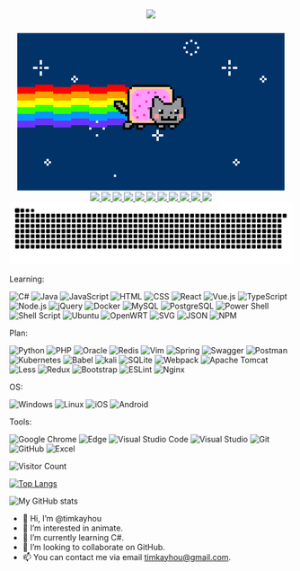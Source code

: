 <h1 align="center">
  <a href="https://timkayhou.com/">
    <img src="https://readme-typing-svg.herokuapp.com/?lines=console.log(%22Hello%2C%20world!%22);Hello,%20world!&center=true&size=24">
  </a>
</h1>

<div align="center" border-radius="100px">
  <a href="https://timkayhou.com/">
    <img src="https://raw.githubusercontent.com/timkayhou/my-pictures/main/gif/Cat-Nyan-Gif.gif"/>
  </a>
</div>

<div align="center">
  <a href="https://timkayhou.com/">
    <img src="https://img.shields.io/badge/website-blue">
  </a>
  <a href="https://twitter.com/timkayhou/">
    <img src="https://img.shields.io/badge/Twitter-blue.svg?style=flat-square&logo=twitter&logoColor=white">
  </a>
  <a href="https://www.instagram.com/expurgatorious/">
    <img src="https://img.shields.io/badge/Instagram-FF1A75.svg?style=flat-square&logo=instagram&logoColor=white">
  </a>
  <a href="https://www.facebook.com/timkayhou/">
    <img src="https://img.shields.io/badge/Facebook-blue.svg?style=flat-square&logo=facebook&logoColor=white">
  </a>
  <a href="https://www.youtube.com/channel/UCOuJYn159EsQfEduhxFzl8w">
    <img src="https://img.shields.io/badge/youtube-FF0000.svg?style=flat-square&logo=youtube&logoColor=white">
  </a>
  <a href="https://www.twitch.tv/expurgatorious/">
    <img src="https://img.shields.io/badge/Twitch-9900CC.svg?style=flat-square&logo=twitch&logoColor=white">
  </a>
  <a href="https://www.reddit.com/user/Expurgatorious/">
    <img src="https://img.shields.io/badge/Reddit-orange.svg?style=flat-square&logo=reddit&logoColor=white">
  </a>
  <a href="https://space.bilibili.com/5770923/">
    <img src="https://img.shields.io/badge/bilibili-pink.svg?style=flat-square&logo=bilibili&logoColor=white">
  </a>
  <a href="https://www.zhihu.com/people/expurgator/">
    <img src="https://img.shields.io/badge/%E7%9F%A5%E4%B9%8E-blue.svg?style=flat-square&logo=zhihu&logoColor=white">
  </a>
  <a href="https://weibo.com/725489123/">
    <img src="https://img.shields.io/badge/%E5%BE%AE%E5%8D%9A-red.svg?style=flat-square&logo=sinaweibo&logoColor=white">
  </a>
  <img src="https://visitor-badge.glitch.me/badge?page_id=timkayhou" />
</div>
  
<div align="center">
  <img src="https://raw.githubusercontent.com/timkayhou/my-pictures/0a23887762488433ef03d72e6b9db4ea23776f49/svg/grid-snake.svg" />
</div>


Learning:

![C#](https://img.shields.io/badge/C%23-%23239120.svg?style=flat-square&logo=c-sharp&logoColor=white)
![Java](https://img.shields.io/badge/-Java-white?style=flat-square&logo=java&logoColor=red)
![JavaScript](https://img.shields.io/badge/-JavaScript-black?style=flat-square&logo=javascript&logoColor=yellow)
![HTML](https://img.shields.io/badge/-HTML-E34F26?style=flat-square&logo=html5&logoColor=white)
![CSS](https://img.shields.io/badge/-CSS-1572B6?style=flat-square&logo=css3)
![React](https://img.shields.io/badge/React-black.svg?style=flat-square&logo=react&logoColor=blue)
![Vue.js](https://img.shields.io/badge/Vue.js-darkgreen.svg?style=flat-square&logo=vue.js&logoColor=white)
![TypeScript](https://img.shields.io/badge/TypeScript-%23007ACC.svg?style=flat-square&logo=typescript&logoColor=white)
![Node.js](https://img.shields.io/badge/-Node.js-c0ebd?style=flat-square&logo=Node.js)
![jQuery](https://img.shields.io/badge/jQuery-%230769AD.svg?style=style=flat-square&logo=jquery&logoColor=white)
![Docker](https://img.shields.io/badge/-Docker-lightblue?style=flat-square&logo=docker)
![MySQL](https://img.shields.io/badge/MySQL-blue.svg?style=flat-square&logo=MySQL&logoColor=white)
![PostgreSQL](https://img.shields.io/badge/PostgreSQL-6666FF.svg?style=flat-square&logo=postgresql&logoColor=white)
![Power Shell](https://img.shields.io/badge/PowerShell-blue.svg?style=flat-square&logo=powershell&logoColor=white)
![Shell Script](https://img.shields.io/badge/Shell_Script-%4285F4.svg?style=style=flat-square&logo=gnu-bash&logoColor=white)
![Ubuntu](https://img.shields.io/badge/Ubuntu-orange.svg?style=flat-square&logo=ubuntu&logoColor=white)
![OpenWRT](https://img.shields.io/badge/OpenWRT-blue.svg?style=flat-square&logo=openwrt&logoColor=white)
![SVG](https://img.shields.io/badge/SVG-orange.svg?style=flat-square&logo=svg&logoColor=white)
![JSON](https://img.shields.io/badge/JSON-black.svg?style=flat-square&logo=json&logoColor=white)
![NPM](https://img.shields.io/badge/NPM-white.svg?style=flat-square&logo=npm&logoColor=white)

Plan:

![Python](https://img.shields.io/badge/-Python-blue?style=flat-square&logo=Python&logoColor=lightyellow)
![PHP](https://img.shields.io/badge/-php-6666FF?style=flat-square&logo=php&logoColor=white)
![Oracle](https://img.shields.io/badge/Oracle-orange.svg?style=flat-square&logo=oracle&logoColor=white)
![Redis](https://img.shields.io/badge/Redis-red.svg?style=flat-square&logo=redis&logoColor=white)
![Vim](https://img.shields.io/badge/Vim-darkgreen.svg?style=flat-square&logo=vim&logoColor=white)
![Spring](https://img.shields.io/badge/Spring-green.svg?style=flat-square&logo=spring&logoColor=white)
![Swagger](https://img.shields.io/badge/Swagger-green.svg?style=flat-square&logo=swagger&logoColor=white)
![Postman](https://img.shields.io/badge/Postman-orange.svg?style=flat-square&logo=postman&logoColor=white)
![Kubernetes](https://img.shields.io/badge/Kubernetes-blue.svg?style=flat-square&logo=kubernetes&logoColor=white)
![Babel](https://img.shields.io/badge/Babel-yellow.svg?style=flat-square&logo=babel&logoColor=black)
![kali](https://img.shields.io/badge/kali-blue.svg?style=flat-square&logo=kali-linux&logoColor=white)
![SQLite](https://img.shields.io/badge/SQLite-blue.svg?style=flat-square&logo=sqlite&logoColor=white)
![Webpack](https://img.shields.io/badge/Webpack-blue.svg?style=flat-square&logo=webpack&logoColor=white)
![Apache Tomcat](https://img.shields.io/badge/Apache%20Tomcat-orange.svg?style=flat-square&logo=apachetomcat&logoColor=black)
![Less](https://img.shields.io/badge/Less-blue.svg?style=flat-square&logo=less&logoColor=black)
![Redux](https://img.shields.io/badge/Redux-blue.svg?style=flat-square&logo=redux&logoColor=white)
![Bootstrap](https://img.shields.io/badge/Bootstrap-purple.svg?style=flat-square&logo=bootstrap&logoColor=white)
![ESLint](https://img.shields.io/badge/ESLint-blue.svg?style=flat-square&logo=eslint&logoColor=white)
![Nginx](https://img.shields.io/badge/Nginx-darkgreen.svg?style=flat-square&logo=nginx&logoColor=white)

OS:

![Windows](https://img.shields.io/badge/Windows-0078D6?style=flat-square&logo=windows&logoColor=white)
![Linux](https://img.shields.io/badge/Linux-FCC624?style=style=flat-square&logo=linux&logoColor=black)
![iOS](https://img.shields.io/badge/iOS-000000?style=flat-square&logo=apple&logoColor=white)
![Android](https://img.shields.io/badge/Android-3DDC84?style=flat-square&logo=android&logoColor=white)

Tools:

![Google Chrome](https://img.shields.io/badge/Chrome-4285F4?style=flat-square&logo=GoogleChrome&logoColor=white)
![Edge](https://img.shields.io/badge/Edge-0078D7?style=flat-square&logo=Microsoft-edge&logoColor=white)
![Visual Studio Code](https://img.shields.io/badge/-Visual%20Studio%20Code-007ACC?style=flat-square&logo=Visual%20Studio%20Code&logoColor=fff)
![Visual Studio](https://img.shields.io/badge/-Visual%20Studio-purple?style=flat-square&logo=Visual%20Studio%20Code&logoColor=fff)
![Git](https://img.shields.io/badge/-Git-FCC624?style=flat-square&logo=git)
![GitHub](https://img.shields.io/badge/-GitHub-black?style=flat-square&logo=github)
![Excel](https://img.shields.io/badge/Excel-darkgreen.svg?style=flat-square&logo=microsoftexcel&logoColor=white)

![Visitor Count](https://profile-counter.glitch.me/timkayhou/count.svg)

[![Top Langs](https://github-readme-stats.vercel.app/api/top-langs/?username=timkayhou)](https://github.com/timkayhou/github-readme-stats)

![My GitHub stats](https://github-readme-stats.vercel.app/api?username=timkayhou&show_icons=true&theme=tokyonight)

- 👋 Hi, I’m @timkayhou
- 👀 I’m interested in animate.
- 🌱 I’m currently learning C#.
- 💞️ I’m looking to collaborate on GitHub.
- 📫 You can contact me via email timkayhou@gmail.com.
